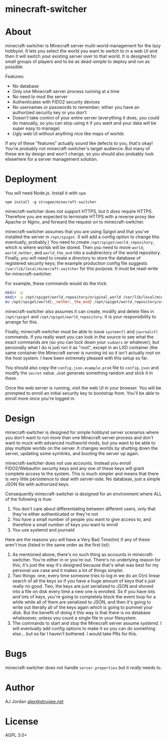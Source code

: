 # minecraft-switcher

# About

minecraft-switcher is Minecraft server multi-world management for the lazy hobbyist. It lets you select the world you want to switch to in a web UI and then it will switch your existing server over to that world. It is designed for small groups of players and to be as dead-simple to deploy and run as possible.

Features:

* No database
* Only one Minecraft server process running at a time
* No need to mod the server
* Authenticates with FIDO2 security devices
* No usernames or passwords to remember; either you have an authorized security key or you don't
* Doesn't take control of your entire server (everything it does, you could do manually, so you can stop using it if you want and your data will be super easy to manage)
* Ugly web UI without anything nice like maps of worlds

If any of these "features" actually sound like defects to you, that's okay! You're probably not minecraft-switcher's target audience. But many of these are by design and won't change, so you should also probably look elsewhere for a server management solution.

# Deployment

You will need Node.js. Install it with `npm`:

    npm install -g strugee/minecraft-switcher

minecraft-switcher does not support HTTPS, but it _does_ require HTTPS. Therefore you are expected to terminate HTTPS with a reverse proxy like Apache or Nginx, and forward the request on to minecraft-switcher.

minecraft-switcher assumes that you are using Spigot and that you've installed the server in `/opt/spigot`. (I will add a config option to change this eventually, probably.) You need to create `/opt/spigot/world_repository`, which is where worlds will be stored. Then you need to move `world`, `world_nether`, and `world_the_end` into a subdirectory of the world repository. Finally, you will need to create a directory to store the database of registered security keys; the example production config file suggests `/var/lib/local/minecraft-switcher` for this purpose. It must be read-write for minecraft-switcher.

For example, these commands would do the trick:

```sh
mkdir -p
mkdir -p /opt/spigot/world_repository/original_world /var/lib/local/minecraft-switcher
mv /opt/spigot/world{,_nether,_the_end} /opt/spigot/world_repository/original_world/
```

minecraft-switcher also assumes it can create, modify and delete files in `/opt/spigot` and `/opt/spigot/world_repository`. It is your responsibility to arrange for this.

Finally, minecraft-switcher must be able to issue `systemctl` and `journalctl` commands. If you really want you can look in the source to see what the exact commands are (so you can lock down your `sudoers` or whatever), but personally what I do is just run it as "root", except in an LXD container (the same container the Minecraft server is running in) so it isn't actually root on the host system. I have been extremely pleased with this setup so far.

You should also copy the `config.json.example-prod` file to `config.json` and modify the `secret` value. Just generate something random and stick it in there.

Once the web server is running, visit the web UI in your browser. You will be prompted to enroll an initial security key to bootstrap from. You'll be able to enroll more once you're logged in.

# Design

minecraft-switcher is designed for simple hobbyist server scenarios where you don't want to run more than one Minecraft server process and don't want to muck with advanced multiworld mods, but you want to be able to play multiple worlds on the server. It changes worlds by shutting down the server, updating some symlinks, and booting the server up again.

minecraft-switcher does not use accounts. Instead you enroll FIDO2/Webauthn security keys and any one of these keys will grant complete access to the system. This is much simpler and means that there is very little persistence to deal with server-side. No database, just a simple JSON file with authorized keys.

Consequently minecraft-switcher is designed for an environment where ALL of the following is true:

1. You don't care about differentiating between different users, only that they're either authenticated or they're not
2. You have a small number of people you want to give access to, and therefore a small number of keys you want to enroll
3. You use systemd and journald

Here are the reasons you will have a Very Bad Time(tm) if any of these aren't true (listed in the same order as the first list):

1. As mentioned above, there's no such thing as accounts in minecraft-switcher. You're either in or you're out. There's no underlying reason for this, it's just the way it's designed because that's what was best for my personal use case and it makes a lot of things simpler.
2. Two things: one, every time someone tries to log in we do an O(n) linear search of all the keys so if you have a huge amount of keys that's just really no good. Two, the keys are just serialized to JSON and shoved into a file on disk every time a new one is enrolled. So if you have lots and lots of keys, you're going to completely block the event loop for a while while all of them are serialized to JSON, and then it's going to write out literally all of the keys again which is going to pummel your disk. But the benefit of doing it this way is that there is no database whatsoever, unless you count a single file in your filesystem.
3. The commands to start and stop the Minecraft server assume systemd. I will eventually add config options to make it so you can do something else... but so far I haven't bothered. I would take PRs for this.

# Bugs

minecraft-switcher does not handle `server.properties` but it _really_ needs to.

# Author

AJ Jordan <alex@strugee.net>

# License

AGPL 3.0+
